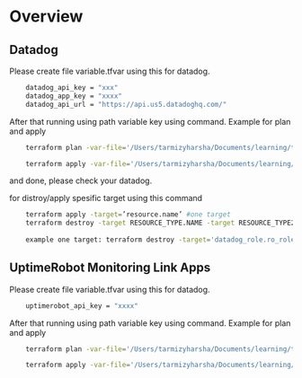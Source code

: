 # Overview 


## Datadog

Please create file variable.tfvar using this for datadog.

```bash
    datadog_api_key = "xxx"
    datadog_app_key = "xxxx"
    datadog_api_url = "https://api.us5.datadoghq.com/"
```

After that running using path variable key using command. Example for plan and apply
```bash
    terraform plan -var-file='/Users/tarmizyharsha/Documents/learning/terrafom/datadog/variable.tfvars' 

    terraform apply -var-file='/Users/tarmizyharsha/Documents/learning/terrafom/datadog/variable.tfvars' 
```
and done, please check your datadog.

for distroy/apply spesific target using this command
```bash
    terraform apply -target=’resource.name’ #one target
    terraform destroy -target RESOURCE_TYPE.NAME -target RESOURCE_TYPE2.NAME #multiple target
    
    example one target: terraform destroy -target='datadog_role.ro_role' -var-file='/Users/tarmizyharsha/Documents/learning/terrafom/datadog/variable.tfvars'

```

## UptimeRobot Monitoring Link Apps
Please create file variable.tfvar using this for datadog.

```bash
    uptimerobot_api_key = "xxxx"
```

After that running using path variable key using command. Example for plan and apply
```bash
    terraform plan -var-file='/Users/tarmizyharsha/Documents/learning/terrafom/uptimerobot/variable.tfvars' 

    terraform apply -var-file='/Users/tarmizyharsha/Documents/learning/terrafom/uptimerobot/variable.tfvars' 
```

